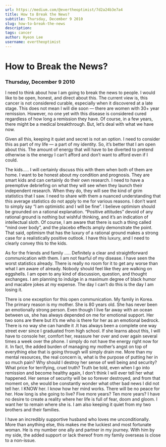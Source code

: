 ```yaml
---
url: https://medium.com/@evertheoptimist/7d2a24b3e7a4
title: How to Break the News?
subtitle: Thursday, December 9 2010
slug: how-to-break-the-news
description: 
tags: cancer
author: Hyeon Lee
username: evertheoptimist
---
```


# How to Break the News?

### Thursday, December 9 2010

I need to think about how I am going to break the news to people. I would like to be open, honest, and direct about this. The current view is, this cancer is not considered curable, especially when it discovered at a late stage. This does not mean I will die soon — there are women with 30+ year remission. However, no one yet with this disease is considered cured regardless of how long a remission they have. Of course, in a few years, there might be a medical breakthrough. But, let’s deal with what we have now.

Given all this, keeping it quiet and secret is not an option. I need to consider this as part of my life — a part of my identity. So, it’s better that I am open about this. The amount of energy that will have to be diverted to pretend otherwise is the energy I can’t afford and don’t want to afford even if I could.

The kids….. I will certainly discuss this with them when both of them are home. I want to be honest about my condition and prognosis. They are smart kids and can certainly do their own research. I need to have a preemptive debriefing on what they will see when they launch their independent research. When they do, they will see the kind of grim statistics that I saw. I need to share with them a nuanced understanding that this average statistics do not apply to me for various reasons. I don’t want to simply say “I am optimistic and I will be fine”. I believe optimism should be grounded on a rational explanation. “Positive attitudes” devoid of any rational ground is nothing but wishful thinking, and it’s an indication of intellectual sloth. Of course, I am aware that there is such a thing called “mind over body”, and the placebo effects amply demonstrate the point. That said, optimism that has the luxury of a rational ground makes a strong case for a realistically positive outlook. I have this luxury, and I need to clearly convey this to the kids.

As for the friends and family ….. Definitely a clear and straightforward communication with them. I am not fearful of my disease. I have seen the worst statistics already. There is really no room for it to get any worse than what I am aware of already. Nobody should feel like they are walking on eggshells. I am open to any kind of discussion, question, and thought exchanges. I am planning to indulge in a maximum degree of black humor and macabre jokes at my expense. The day I can’t do this is the day I am losing it.

There is one exception for this open communication. My family in Korea. The primary reason is my mother. She is 80 years old. She has never been an emotionally strong person. Even though I live far away with an ocean between us, she has always depended on me for emotional support. Her two sons are there but it’s me who is there for her as an emotional bedrock. There is no way she can handle it .It has always been a complete one way street ever since I graduated from high school. If she learns about this, I will have to console her, comfort her, reassure her over and over again several times a week over the phone. I simply do not have the energy right now for it. In fact, the added burden of managing my mother’s angst on top of everything else that is going through will simply drain me. 
More than my mental resources, the real concern is, what is the purpose of putting her in so much pain? Why should I destroy her sense of well being and security? What price for terrifying, cruel truth? Truth be told, even when I go into remission and become healthy again, I don’t think I will ever tell her what happened. Her sense of security will be so forever destroyed, and from that moment on, she would be constantly wonder what other bad news I did not tell her. I KNOW her. I know how her mind works. There will be no peace for her. How long is she going to live? Five more years? Ten more years? I have no desire to create a reality where her life is full of fear, doom and gloom. I want her to remain where she is. I am also keeping it quiet from my two brothers and their families.

I have an incredibly supportive husband who loves me unconditionally. More than anything else, this makes me the luckiest and most fortunate woman. He is my number one ally and partner in my journey. With him by my side, the added support or lack thereof from my family overseas is close to a non-issue.


